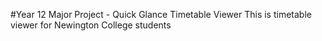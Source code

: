 #Year 12 Major Project - Quick Glance Timetable Viewer
This is timetable viewer for Newington College students